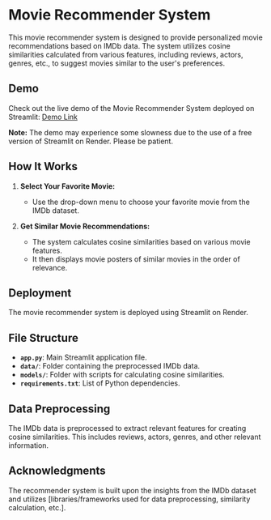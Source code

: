 # Movie Recommender System

This movie recommender system is designed to provide personalized movie recommendations based on IMDb data. The system utilizes cosine similarities calculated from various features, including reviews, actors, genres, etc., to suggest movies similar to the user's preferences.

## Demo

Check out the live demo of the Movie Recommender System deployed on Streamlit: [Demo Link](https://movie-suggester-z0mk.onrender.com)

**Note:** The demo may experience some slowness due to the use of a free version of Streamlit on Render. Please be patient.

## How It Works

1. **Select Your Favorite Movie:**
   - Use the drop-down menu to choose your favorite movie from the IMDb dataset.

2. **Get Similar Movie Recommendations:**
   - The system calculates cosine similarities based on various movie features.
   - It then displays movie posters of similar movies in the order of relevance.

## Deployment

The movie recommender system is deployed using Streamlit on Render.
## File Structure

- **`app.py`**: Main Streamlit application file.
- **`data/`**: Folder containing the preprocessed IMDb data.
- **`models/`**: Folder with scripts for calculating cosine similarities.
- **`requirements.txt`**: List of Python dependencies.

## Data Preprocessing

The IMDb data is preprocessed to extract relevant features for creating cosine similarities. This includes reviews, actors, genres, and other relevant information.

## Acknowledgments

The recommender system is built upon the insights from the IMDb dataset and utilizes [libraries/frameworks used for data preprocessing, similarity calculation, etc.].


